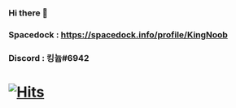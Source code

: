 
### Hi there 👋

### Spacedock : https://spacedock.info/profile/KingNoob
### Discord : 킹늅#6942



# [![Hits](https://hits.seeyoufarm.com/api/count/incr/badge.svg?url=https%3A%2F%2Fgithub.com%2Fkingnoob1377&count_bg=%23407517&title_bg=%23555555&icon=github.svg&icon_color=%23E7E7E7&title=Hits&edge_flat=false)](https://hits.seeyoufarm.com)
